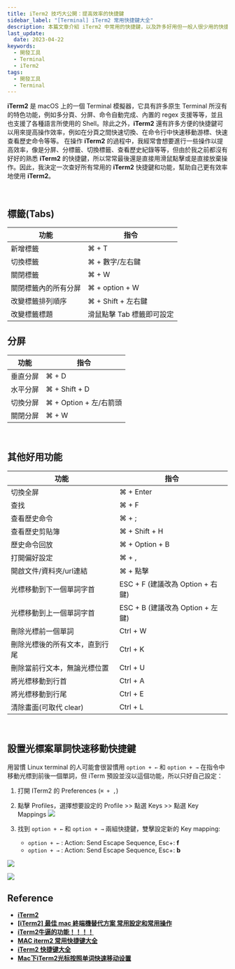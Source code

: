 ```yaml
---
title: iTerm2 技巧大公開：提高效率的快捷鍵
sidebar_label: "[Terminal] iTerm2 常用快捷鍵大全"
description: 本篇文章介紹 iTerm2 中常用的快捷鍵，以及許多好用但一般人很少用的快捷鍵
last_update:
  date: 2023-04-22
keywords:
  - 開發工具
  - Terminal
  - iTerm2
tags:
  - 開發工具
  - Terminal
---
```


**iTerm2** 是 macOS 上的一個 Terminal 模擬器，它具有許多原生 Terminal 所沒有的特色功能，例如多分頁、分屏、命令自動完成、內置的 regex 支援等等，並且也支援了各種語言所使用的 Shell。除此之外，**iTerm2** 還有許多方便的快捷鍵可以用來提高操作效率，例如在分頁之間快速切換、在命令行中快速移動游標、快速查看歷史命令等等。  在操作 **iTerm2** 的過程中，我經常會想要進行一些操作以提高效率，像是分屏、分標籤、切換標籤、查看歷史紀錄等等，但由於我之前都沒有好好的熟悉 **iTerm2** 的快捷鍵，所以常常最後還是直接用滑鼠點擊或是直接放棄操作。因此，我決定一次查好所有常用的 **iTerm2** 快捷鍵和功能，幫助自己更有效率地使用 **iTerm2**。


<br/>


## **標籤(Tabs)**

| 功能                 | 指令                      |
| -------------------- | ------------------------- |
| 新增標籤             | ⌘ + T                     |
| 切換標籤             | ⌘ + 數字/左右鍵           |
| 關閉標籤             | ⌘ + W                     |
| 關閉標籤內的所有分屏 | ⌘ + option + W            |
| 改變標籤排列順序     | ⌘ + Shift + 左右鍵        |
| 改變標籤標題         | 滑鼠點擊 Tab 標籤即可設定 |



## **分屏**

| 功能     | 指令                   |
| -------- | ---------------------- |
| 垂直分屏 | ⌘ + D                  |
| 水平分屏 | ⌘ + Shift + D          |
| 切換分屏 | ⌘ + Option + 左/右箭頭 |
| 關閉分屏 | ⌘ + W                  |


<br/>


## **其他好用功能**

| 功能                           | 指令                             |
| ------------------------------ | -------------------------------- |
| 切換全屏                       | ⌘ + Enter                        |
| 查找                           | ⌘ + F                            |
| 查看歷史命令                   | ⌘ + ;                            |
| 查看歷史剪貼簿                 | ⌘ + Shift + H                    |
| 歷史命令回放                   | ⌘ + Option + B                   |
| 打開偏好設定                   | ⌘ + ,                            |
| 開啟文件/資料夾/url連結        | ⌘ + 點擊                         |
| 光標移動到下一個單詞字首       | ESC + F (建議改為 Option + 右鍵) |
| 光標移動到上一個單詞字首       | ESC + B (建議改為 Option + 左鍵) |
| 刪除光標前一個單詞             | Ctrl + W                         |
| 刪除光標後的所有文本，直到行尾 | Ctrl + K                         |
| 刪除當前行文本，無論光標位置   | Ctrl + U                         |
| 將光標移動到行首               | Ctrl + A                         |
| 將光標移動到行尾               | Ctrl + E                         |
| 清除畫面(可取代 clear)         | Ctrl + L                         |


<br/>


## **設置光標案單詞快速移動快捷鍵**
用習慣 Linux terminal 的人可能會很習慣用 `option + ←` 和 `option + →` 在指令中移動光標到前後一個單詞，但 iTerm 預設並沒以這個功能，所以只好自己設定：

1. 打開 ITerm2 的 Preferences (`⌘ + ,`)
2. 點擊 Profiles，選擇想要設定的 Profile >> 點選 Keys >> 點選 Key Mappings
![](https://res.cloudinary.com/djtoo8orh/image/upload/v1682155913/Docusaurus%20Blog/%E9%96%8B%E7%99%BC%E5%B7%A5%E5%85%B7/iTerm2%20%E5%B8%B8%E7%94%A8%E5%BF%AB%E6%8D%B7%E9%8D%B5%E5%A4%A7%E5%85%A8/preferences_kbczv0.png)

3. 找到 `option + ←` 和 `option + →` 兩組快捷鍵，雙擊設定新的 Key mapping: 
    - `option + ←` : Action: Send Escape Sequence,  Esc+: **f**
    - `option + →` : Action: Send Escape Sequence,  Esc+: **b**
  
![](https://res.cloudinary.com/djtoo8orh/image/upload/v1682155913/Docusaurus%20Blog/%E9%96%8B%E7%99%BC%E5%B7%A5%E5%85%B7/iTerm2%20%E5%B8%B8%E7%94%A8%E5%BF%AB%E6%8D%B7%E9%8D%B5%E5%A4%A7%E5%85%A8/option_right_o85ux2.png)

![](https://res.cloudinary.com/djtoo8orh/image/upload/v1682155913/Docusaurus%20Blog/%E9%96%8B%E7%99%BC%E5%B7%A5%E5%85%B7/iTerm2%20%E5%B8%B8%E7%94%A8%E5%BF%AB%E6%8D%B7%E9%8D%B5%E5%A4%A7%E5%85%A8/option_left_rd4hpc.png)
<br/>


## **Reference**
- **[iTerm2](https://iterm2.com/index.html)**
- **[[iTerm2] 最佳 mac 終端機替代方案 常用設定和常用操作](https://www.onejar99.com/iterm2-mac-terminal-usage/#4)**
- **[iTerm2牛逼的功能！！！！](https://www.twblogs.net/a/5c53eb8fbd9eee06ee217cab)**
- **[MAC iterm2 常用快捷键大全](https://segmentfault.com/a/1190000019630073)**
- **[iTerm2 快捷键大全](https://cnbin.github.io/blog/2015/06/20/iterm2-kuai-jie-jian-da-quan/)**
- **[Mac下iTerm2光标按照单词快速移动设置](https://blog.csdn.net/skyyws/article/details/78480132)**
  
